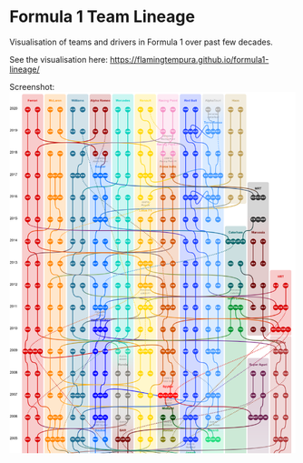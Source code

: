 # Formula 1 Team Lineage

Visualisation of teams and drivers in Formula 1 over past few decades.

See the visualisation here: https://flamingtempura.github.io/formula1-lineage/

Screenshot:
![Screenshot](screenshot.png)

